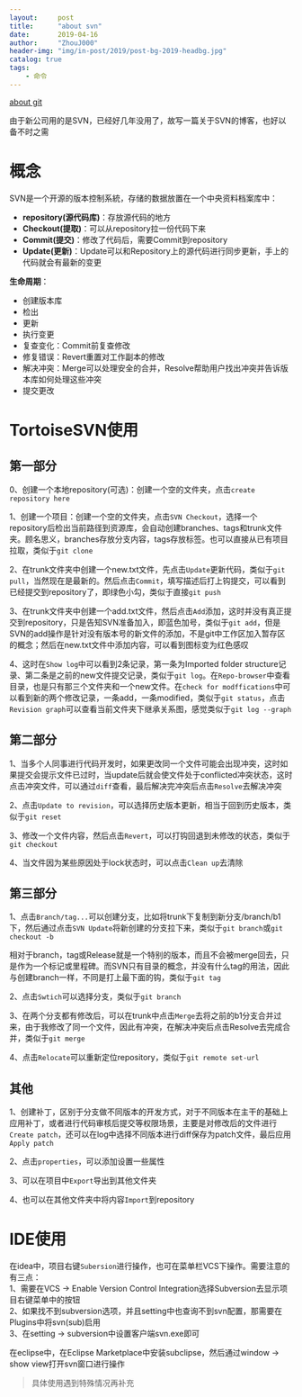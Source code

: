 ```yaml
---
layout:     post
title:      "about svn"
date:       2019-04-16
author:     "ZhouJ000"
header-img: "img/in-post/2019/post-bg-2019-headbg.jpg"
catalog: true
tags:
    - 命令
--- 
```


[about git](https://zhouj000.github.io/2018/06/30/about-git/)  



由于新公司用的是SVN，已经好几年没用了，故写一篇关于SVN的博客，也好以备不时之需

# 概念

SVN是一个开源的版本控制系統，存储的数据放置在一个中央资料档案库中：
+ **repository(源代码库)**：存放源代码的地方
+ **Checkout(提取)**：可以从repository拉一份代码下来
+ **Commit(提交)**：修改了代码后，需要Commit到repository
+ **Update(更新)**：Update可以和Repository上的源代码进行同步更新，手上的代码就会有最新的变更

**生命周期**：
+ 创建版本库
+ 检出
+ 更新
+ 执行变更
+ 复查变化：Commit前复查修改
+ 修复错误：Revert重置对工作副本的修改
+ 解决冲突：Merge可以处理安全的合并，Resolve帮助用户找出冲突并告诉版本库如何处理这些冲突
+ 提交更改

# TortoiseSVN使用

## 第一部分

0、创建一个本地repository(可选)：创建一个空的文件夹，点击`create repository here`

1、创建一个项目：创建一个空的文件夹，点击`SVN Checkout`，选择一个repository后检出当前路径到资源库，会自动创建branches、tags和trunk文件夹。顾名思义，branches存放分支内容，tags存放标签。也可以直接从已有项目拉取，类似于`git clone`

2、在trunk文件夹中创建一个new.txt文件，先点击`Update`更新代码，类似于`git pull`，当然现在是最新的。然后点击`Commit`，填写描述后打上钩提交，可以看到已经提交到repository了，即绿色小勾，类似于直接`git push`

3、在trunk文件夹中创建一个add.txt文件，然后点击`Add`添加，这时并没有真正提交到repository，只是告知SVN准备加入，即蓝色加号，类似于`git add`，但是SVN的add操作是针对没有版本号的新文件的添加，不是git中工作区加入暂存区的概念；然后在new.txt文件中添加内容，可以看到图标变为红色感叹

4、这时在`Show log`中可以看到2条记录，第一条为Imported folder structure记录、第二条是之前的new文件提交记录，类似于`git log`。在`Repo-browser`中查看目录，也是只有那三个文件夹和一个new文件。在`check for modffications`中可以看到新的两个修改记录，一条add，一条modified，类似于`git status`，点击`Revision graph`可以查看当前文件夹下继承关系图，感觉类似于`git log --graph`


## 第二部分

1、当多个人同事进行代码开发时，如果更改同一个文件可能会出现冲突，这时如果提交会提示文件已过时，当update后就会使文件处于conflicted冲突状态，这时点击冲突文件，可以通过`diff`查看，最后解决完冲突后点击`Resolve`去解决冲突

2、点击`Update to revision`，可以选择历史版本更新，相当于回到历史版本，类似于`git reset`

3、修改一个文件内容，然后点击`Revert`，可以打钩回退到未修改的状态，类似于`git checkout`

4、当文件因为某些原因处于lock状态时，可以点击`Clean up`去清除


## 第三部分

1、点击`Branch/tag...`可以创建分支，比如将trunk下复制到新分支/branch/b1下，然后通过点击`SVN Update`将新创建的分支拉下来，类似于`git branch`或`git checkout -b`

相对于branch，tag或Release就是一个特别的版本，而且不会被merge回去，只是作为一个标记或里程碑。而SVN只有目录的概念，并没有什么tag的用法，因此与创建branch一样，不同是打上最下面的钩，类似于`git tag`

2、点击`Swtich`可以选择分支，类似于`git branch`

3、在两个分支都有修改后，可以在trunk中点击`Merge`去将之前的b1分支合并过来，由于我修改了同一个文件，因此有冲突，在解决冲突后点击Resolve去完成合并，类似于`git merge`

4、点击`Relocate`可以重新定位repository，类似于`git remote set-url`

## 其他

1、创建补丁，区别于分支做不同版本的开发方式，对于不同版本在主干的基础上应用补丁，或者进行代码审核后提交等权限场景，主要是对修改后的文件进行`Create patch`，还可以在log中选择不同版本进行diff保存为patch文件，最后应用`Apply patch`

2、点击`properties`，可以添加设置一些属性

3、可以在项目中`Export`导出到其他文件夹

4、也可以在其他文件夹中将内容`Import`到repository


# IDE使用

在idea中，项目右键`Subersion`进行操作，也可在菜单栏VCS下操作。需要注意的有三点：  
1、需要在VCS -> Enable Version Control Integration选择Subversion去显示项目右键菜单中的按钮  
2、如果找不到subversion选项，并且setting中也查询不到svn配置，那需要在Plugins中将svn(sub)启用  
3、在setting -> subversion中设置客户端svn.exe即可

在eclipse中，在Eclipse Marketplace中安装subclipse，然后通过window  -> show view打开svn窗口进行操作

> 具体使用遇到特殊情况再补充

